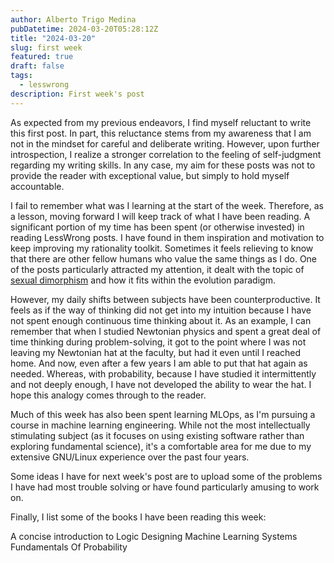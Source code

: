 ```yaml
---
author: Alberto Trigo Medina
pubDatetime: 2024-03-20T05:28:12Z
title: "2024-03-20"
slug: first week
featured: true
draft: false
tags:
  - lesswrong
description: First week's post
---
```


As expected from my previous endeavors, I find myself reluctant to write this first post. In part, this reluctance stems from my awareness that I am not in the mindset for careful and deliberate writing. However, upon further introspection, I realize a stronger correlation to the feeling of self-judgment regarding my writing skills. In any case, my aim for these posts was not to provide the reader with exceptional value, but simply to hold myself accountable.

I fail to remember what was I learning at the start of the week. Therefore, as a lesson, moving forward I will keep track of what I have been reading.
A significant portion of my time has been spent (or otherwise invested) in reading LessWrong posts. I have found in them inspiration and motivation to keep
improving my rationality toolkit. Sometimes it feels relieving to know that there are other fellow humans who value the same things as I do. One of the posts
particularly attracted my attention, it dealt with the topic of [sexual dimorphism](https://www.lesswrong.com/posts/yA8DWsHJeFZhDcQuo/the-talk-a-brief-explanation-of-sexual-dimorphism) and how it fits within the evolution paradigm.

However, my daily shifts between subjects have been counterproductive. It feels as if the way of thinking did not get into my intuition because I have not spent enough continuous time thinking about it. As an example, I can remember that when I studied Newtonian physics and spent a great deal of time thinking during problem-solving, it got to the point where I was not
leaving my Newtonian hat at the faculty, but had it even until I reached home. And now, even after a few years I am able to put that hat again as needed. Whereas, with
probability, because I have studied it intermittently and not deeply enough, I have not developed the ability to wear the hat. I hope this analogy comes through to the reader.

Much of this week has also been spent learning MLOps, as I'm pursuing a course in machine learning engineering. While not the most intellectually stimulating subject (as it focuses on using existing software rather than exploring fundamental science), it's a comfortable area for me due to my extensive GNU/Linux experience over the past four years.

Some ideas I have for next week's post are to upload some of the problems I have had most trouble solving or have found particularly amusing to work on.

Finally, I list some of the books I have been reading this week:

A concise introduction to Logic
Designing Machine Learning Systems
Fundamentals Of Probability
